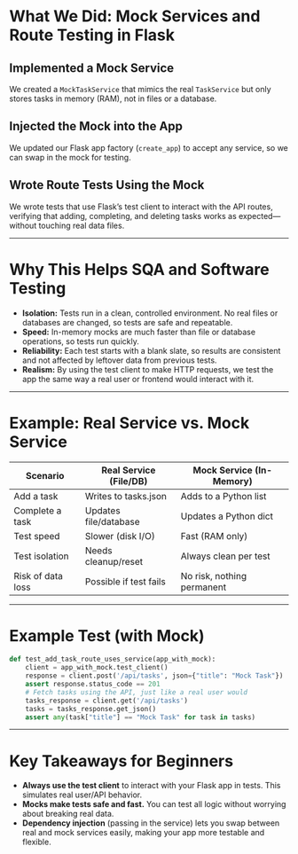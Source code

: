 # What We Did: Mock Services and Route Testing in Flask

## Implemented a Mock Service
We created a `MockTaskService` that mimics the real `TaskService` but only stores tasks in memory (RAM), not in files or a database.

## Injected the Mock into the App
We updated our Flask app factory (`create_app`) to accept any service, so we can swap in the mock for testing.

## Wrote Route Tests Using the Mock
We wrote tests that use Flask’s test client to interact with the API routes, verifying that adding, completing, and deleting tasks works as expected—without touching real data files.

---

# Why This Helps SQA and Software Testing

- **Isolation:** Tests run in a clean, controlled environment. No real files or databases are changed, so tests are safe and repeatable.
- **Speed:** In-memory mocks are much faster than file or database operations, so tests run quickly.
- **Reliability:** Each test starts with a blank slate, so results are consistent and not affected by leftover data from previous tests.
- **Realism:** By using the test client to make HTTP requests, we test the app the same way a real user or frontend would interact with it.

---

# Example: Real Service vs. Mock Service

| Scenario           | Real Service (File/DB) | Mock Service (In-Memory) |
|--------------------|------------------------|--------------------------|
| Add a task         | Writes to tasks.json   | Adds to a Python list    |
| Complete a task    | Updates file/database  | Updates a Python dict    |
| Test speed         | Slower (disk I/O)      | Fast (RAM only)          |
| Test isolation     | Needs cleanup/reset    | Always clean per test    |
| Risk of data loss  | Possible if test fails | No risk, nothing permanent |

---

# Example Test (with Mock)

```python
def test_add_task_route_uses_service(app_with_mock):
    client = app_with_mock.test_client()
    response = client.post('/api/tasks', json={"title": "Mock Task"})
    assert response.status_code == 201
    # Fetch tasks using the API, just like a real user would
    tasks_response = client.get('/api/tasks')
    tasks = tasks_response.get_json()
    assert any(task["title"] == "Mock Task" for task in tasks)
```

---

# Key Takeaways for Beginners

- **Always use the test client** to interact with your Flask app in tests. This simulates real user/API behavior.
- **Mocks make tests safe and fast.** You can test all logic without worrying about breaking real data.
- **Dependency injection** (passing in the service) lets you swap between real and mock services easily, making your app more testable and flexible.
